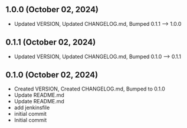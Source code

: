 ## 1.0.0 (October 02, 2024)
- Updated VERSION, Updated CHANGELOG.md, Bumped 0.1.1 –> 1.0.0

## 0.1.1 (October 02, 2024)
- Updated VERSION, Updated CHANGELOG.md, Bumped 0.1.0 –> 0.1.1

## 0.1.0 (October 02, 2024)
- Created VERSION, Created CHANGELOG.md, Bumped to 0.1.0
- Update README.md
- Update README.md
- add jenkinsfile
- initial commit
- Initial commit

